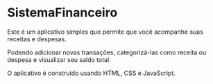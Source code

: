# SistemaFinanceiro

Este é um aplicativo simples que permite que você acompanhe suas receitas e despesas. 

Podendo adicionar novas transações, categorizá-las como receita ou despesa e visualizar seu saldo total. 

O aplicativo é construído usando HTML, CSS e JavaScript.